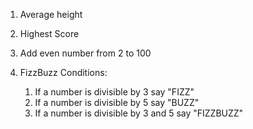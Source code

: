 1. Average height

2. Highest Score

3. Add even number from 2 to 100

4. FizzBuzz
Conditions:
    1. If a number is divisible by 3 say "FIZZ"
    2. If a number is divisible by 5 say "BUZZ"
    3. If a number is divisible by 3 and 5 say "FIZZBUZZ"